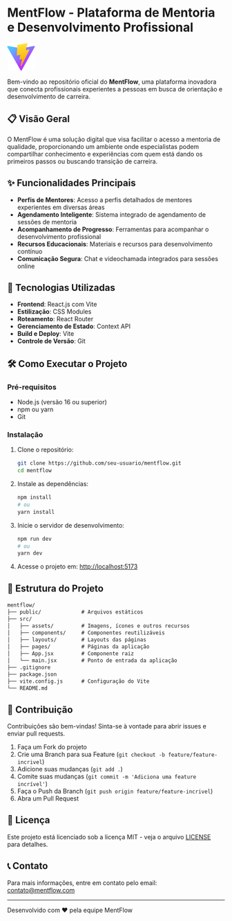 # MentFlow - Plataforma de Mentoria e Desenvolvimento Profissional

![MentFlow Logo](public/vite.svg) <!-- Adicione o caminho correto para o logo do projeto -->

Bem-vindo ao repositório oficial do **MentFlow**, uma plataforma inovadora que conecta profissionais experientes a pessoas em busca de orientação e desenvolvimento de carreira.

## 📋 Visão Geral

O MentFlow é uma solução digital que visa facilitar o acesso a mentoria de qualidade, proporcionando um ambiente onde especialistas podem compartilhar conhecimento e experiências com quem está dando os primeiros passos ou buscando transição de carreira.

## ✨ Funcionalidades Principais

- **Perfis de Mentores**: Acesso a perfis detalhados de mentores experientes em diversas áreas
- **Agendamento Inteligente**: Sistema integrado de agendamento de sessões de mentoria
- **Acompanhamento de Progresso**: Ferramentas para acompanhar o desenvolvimento profissional
- **Recursos Educacionais**: Materiais e recursos para desenvolvimento contínuo
- **Comunicação Segura**: Chat e videochamada integrados para sessões online

## 🚀 Tecnologias Utilizadas

- **Frontend**: React.js com Vite
- **Estilização**: CSS Modules
- **Roteamento**: React Router
- **Gerenciamento de Estado**: Context API
- **Build e Deploy**: Vite
- **Controle de Versão**: Git

## 🛠️ Como Executar o Projeto

### Pré-requisitos

- Node.js (versão 16 ou superior)
- npm ou yarn
- Git

### Instalação

1. Clone o repositório:
   ```bash
   git clone https://github.com/seu-usuario/mentflow.git
   cd mentflow
   ```

2. Instale as dependências:
   ```bash
   npm install
   # ou
   yarn install
   ```

3. Inicie o servidor de desenvolvimento:
   ```bash
   npm run dev
   # ou
   yarn dev
   ```

4. Acesse o projeto em: [http://localhost:5173](http://localhost:5173)

## 📂 Estrutura do Projeto

```
mentflow/
├── public/             # Arquivos estáticos
├── src/
│   ├── assets/         # Imagens, ícones e outros recursos
│   ├── components/     # Componentes reutilizáveis
│   ├── layouts/        # Layouts das páginas
│   ├── pages/          # Páginas da aplicação
│   ├── App.jsx         # Componente raiz
│   └── main.jsx        # Ponto de entrada da aplicação
├── .gitignore
├── package.json
├── vite.config.js      # Configuração do Vite
└── README.md
```

## 🤝 Contribuição

Contribuições são bem-vindas! Sinta-se à vontade para abrir issues e enviar pull requests.

1. Faça um Fork do projeto
2. Crie uma Branch para sua Feature (`git checkout -b feature/feature-incrivel`)
3. Adicione suas mudanças (`git add .`)
4. Comite suas mudanças (`git commit -m 'Adiciona uma feature incrível'`)
5. Faça o Push da Branch (`git push origin feature/feature-incrivel`)
6. Abra um Pull Request

## 📄 Licença

Este projeto está licenciado sob a licença MIT - veja o arquivo [LICENSE](LICENSE) para detalhes.

## 📞 Contato

Para mais informações, entre em contato pelo email: contato@mentflow.com

---

Desenvolvido com ❤️ pela equipe MentFlow
